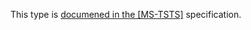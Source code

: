 This type is [documened in the [MS-TSTS]](https://learn.microsoft.com/en-us/openspecs/windows_protocols/ms-tsts/b619d8aa-4e8a-4716-954e-a4d596ed37f8) specification.
